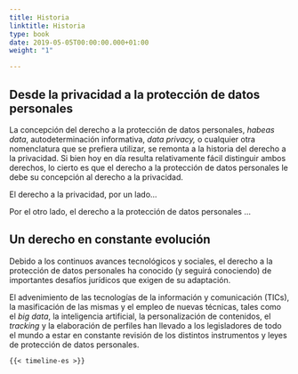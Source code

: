 ```yaml
---
title: Historia
linktitle: Historia
type: book
date: 2019-05-05T00:00:00.000+01:00
weight: "1"

---
```

## Desde la privacidad a la protección de datos personales

La concepción del derecho a la protección de datos personales, _habeas data_, autodeterminación informativa, _data privacy,_ o cualquier otra nomenclatura que se prefiera utilizar, se remonta a la historia del derecho a la privacidad. Si bien hoy en día resulta relativamente fácil distinguir ambos derechos, lo cierto es que el derecho a la protección de datos personales le debe su concepción al derecho a la privacidad.

El derecho a la privacidad, por un lado...

Por el otro lado, el derecho a la protección de datos personales ...

## Un derecho en constante evolución

Debido a los continuos avances tecnológicos y sociales, el derecho a la protección de datos personales ha conocido (y seguirá conociendo) de importantes desafíos jurídicos que exigen de su adaptación.

El advenimiento de las tecnologías de la información y comunicación (TICs), la masificación de las mismas y el empleo de nuevas técnicas, tales como el _big data_, la inteligencia artificial, la personalización de contenidos, el _tracking_ y la elaboración de perfiles han llevado a los legisladores de todo el mundo a estar en constante revisión de los distintos instrumentos y leyes de protección de datos personales.

    {{< timeline-es >}}
